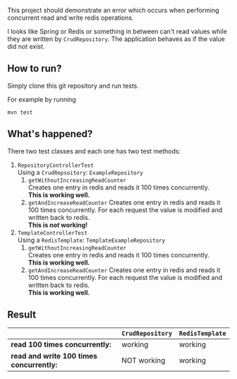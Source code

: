 This project should demonstrate an error which occurs when performing concurrent read and write redis operations.

I looks like Spring or Redis or something in between can't read values while they are written by `CrudRepository`.
The application behaves as if the value did not exist.

## How to run?

Simply clone this git repository and run tests.

For example by running

```shell script
mvn test
```

## What's happened?

There two test classes and each one has two test methods:

1. `RepositoryControllerTest`  
   Using a `CrudRepsoitory`: `ExampleRepository`
   1. `getWithoutIncreasingReadCounter`  
      Creates one entry in redis and reads it 100 times concurrently.  
      **This is working well.**
   2. `getAndIncreaseReadCounter`
      Creates one entry in redis and reads it 100 times concurrently.
      For each request the value is modified and written back to redis.  
      **This is _not_ working!**
2. `TemplateControllerTest`  
   Using a `RedisTemplate`: `TemplateExampleRepository`
   1. `getWithoutIncreasingReadCounter`  
      Creates one entry in redis and reads it 100 times concurrently.  
      **This is working well.**
   2. `getAndIncreaseReadCounter`
      Creates one entry in redis and reads it 100 times concurrently.
      For each request the value is modified and written back to redis.  
      **This is working well.**

## Result

|                                            | `CrudRepository` | `RedisTemplate` |
|--------------------------------------------|------------------|-----------------|
| **read 100 times concurrently:**           | working          | working         |
| **read and write 100 times concurrently:** | NOT working      | working         |
